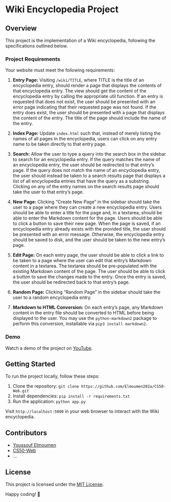 # Wiki Encyclopedia Project

## Overview

This project is the implementation of a Wiki encyclopedia, following the specifications outlined below.

### Project Requirements

Your website must meet the following requirements:

1. **Entry Page:** Visiting `/wiki/TITLE`, where TITLE is the title of an encyclopedia entry, should render a page that displays the contents of that encyclopedia entry. The view should get the content of the encyclopedia entry by calling the appropriate util function. If an entry is requested that does not exist, the user should be presented with an error page indicating that their requested page was not found. If the entry does exist, the user should be presented with a page that displays the content of the entry. The title of the page should include the name of the entry.

2. **Index Page:** Update `index.html` such that, instead of merely listing the names of all pages in the encyclopedia, users can click on any entry name to be taken directly to that entry page.

3. **Search:** Allow the user to type a query into the search box in the sidebar to search for an encyclopedia entry. If the query matches the name of an encyclopedia entry, the user should be redirected to that entry’s page. If the query does not match the name of an encyclopedia entry, the user should instead be taken to a search results page that displays a list of all encyclopedia entries that have the query as a substring. Clicking on any of the entry names on the search results page should take the user to that entry’s page.

4. **New Page:** Clicking “Create New Page” in the sidebar should take the user to a page where they can create a new encyclopedia entry. Users should be able to enter a title for the page and, in a textarea, should be able to enter the Markdown content for the page. Users should be able to click a button to save their new page. When the page is saved, if an encyclopedia entry already exists with the provided title, the user should be presented with an error message. Otherwise, the encyclopedia entry should be saved to disk, and the user should be taken to the new entry’s page.

5. **Edit Page:** On each entry page, the user should be able to click a link to be taken to a page where the user can edit that entry’s Markdown content in a textarea. The textarea should be pre-populated with the existing Markdown content of the page. The user should be able to click a button to save the changes made to the entry. Once the entry is saved, the user should be redirected back to that entry’s page.

6. **Random Page:** Clicking “Random Page” in the sidebar should take the user to a random encyclopedia entry.

7. **Markdown to HTML Conversion:** On each entry’s page, any Markdown content in the entry file should be converted to HTML before being displayed to the user. You may use the `python-markdown2` package to perform this conversion, installable via `pip3 install markdown2`.

### Demo

Watch a demo of the project on [YouTube](https://youtu.be/5IDqcg65iBM).

## Getting Started

To run the project locally, follow these steps:

1. Clone the repository: `git clone https://github.com/Elmoumen202a/CS50-Web.git`
2. Install dependencies: `pip install -r requirements.txt`
3. Run the application: `python app.py`

Visit `http://localhost:5000` in your web browser to interact with the Wiki encyclopedia.

## Contributors

- [Youssouf Elmoumen](https://github.com/Elmoumen202a)
- [CS50-Web](https://github.com/Elmoumen202a/CS50-Web)
- ...

## License

This project is licensed under the [MIT License](LICENSE).


Happy coding! 🚀

